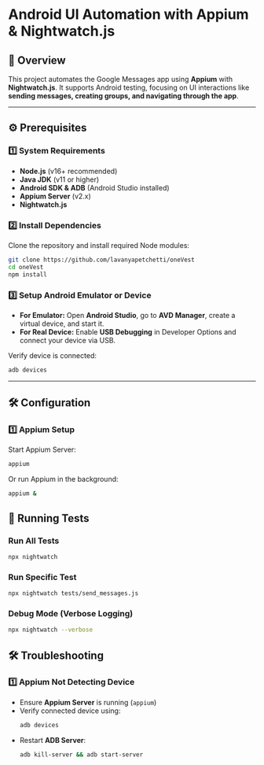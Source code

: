 # **Android UI Automation with Appium & Nightwatch.js**

## **📖 Overview**
This project automates the Google Messages app using **Appium** with **Nightwatch.js**. It supports Android testing, focusing on UI interactions like **sending messages, creating groups, and navigating through the app**.

---

## **⚙️ Prerequisites**

### **1️⃣ System Requirements**
- **Node.js** (v16+ recommended)
- **Java JDK** (v11 or higher)
- **Android SDK & ADB** (Android Studio installed)
- **Appium Server** (v2.x)
- **Nightwatch.js**

### **2️⃣ Install Dependencies**
Clone the repository and install required Node modules:
```bash
git clone https://github.com/lavanyapetchetti/oneVest
cd oneVest
npm install
```

### **3️⃣ Setup Android Emulator or Device**
- **For Emulator:** Open **Android Studio**, go to **AVD Manager**, create a virtual device, and start it.
- **For Real Device:** Enable **USB Debugging** in Developer Options and connect your device via USB.

Verify device is connected:
```bash
adb devices
```

---

## **🛠 Configuration**

### **1️⃣ Appium Setup**
Start Appium Server:
```bash
appium
```

Or run Appium in the background:
```bash
appium &  
```

## **🚀 Running Tests**

### **Run All Tests**
```bash
npx nightwatch
```

### **Run Specific Test**
```bash
npx nightwatch tests/send_messages.js
```

### **Debug Mode (Verbose Logging)**
```bash
npx nightwatch --verbose
```

## **🛠 Troubleshooting**

### **1️⃣ Appium Not Detecting Device**
- Ensure **Appium Server** is running (`appium`)
- Verify connected device using:
  ```bash
  adb devices
  ```
- Restart **ADB Server**:
  ```bash
  adb kill-server && adb start-server
  ```



